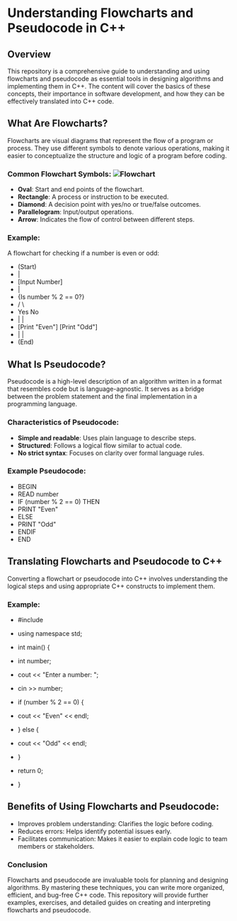 # Understanding Flowcharts and Pseudocode in C++

## Overview
This repository is a comprehensive guide to understanding and using flowcharts and pseudocode as essential tools in designing algorithms and implementing them in C++. The content will cover the basics of these concepts, their importance in software development, and how they can be effectively translated into C++ code.

## What Are Flowcharts?
Flowcharts are visual diagrams that represent the flow of a program or process. They use different symbols to denote various operations, making it easier to conceptualize the structure and logic of a program before coding.

### Common Flowchart Symbols: ![Flowchart](https://github.com/Deeptig9138/DSA-in-CPP/blob/main/Basics/Flowchart%20%26%20Psudeocode/flowchart.jpg)
- **Oval**: Start and end points of the flowchart.
- **Rectangle**: A process or instruction to be executed.
- **Diamond**: A decision point with yes/no or true/false outcomes.
- **Parallelogram**: Input/output operations.
- **Arrow**: Indicates the flow of control between different steps.

### Example:
A flowchart for checking if a number is even or odd:
- (Start) 
-    |
-  [Input Number]
-    |
-   {Is number % 2 == 0?} 
-   /            \ 
- Yes             No
-  |              |
- [Print "Even"] [Print "Odd"]
-  |                |
-    (End)


## What Is Pseudocode?
Pseudocode is a high-level description of an algorithm written in a format that resembles code but is language-agnostic. It serves as a bridge between the problem statement and the final implementation in a programming language.

### Characteristics of Pseudocode:
- **Simple and readable**: Uses plain language to describe steps.
- **Structured**: Follows a logical flow similar to actual code.
- **No strict syntax**: Focuses on clarity over formal language rules.

### Example Pseudocode:
- BEGIN
- READ number
- IF (number % 2 == 0) THEN
-   PRINT "Even"
- ELSE
-   PRINT "Odd"
- ENDIF
- END

## Translating Flowcharts and Pseudocode to C++
Converting a flowchart or pseudocode into C++ involves understanding the logical steps and using appropriate C++ constructs to implement them.

### Example:
- #include <iostream>
- using namespace std;

- int main() {
-   int number;
-   cout << "Enter a number: ";
-   cin >> number;
-   if (number % 2 == 0) {
-    cout << "Even" << endl;
-   } else {
-    cout << "Odd" << endl;
-   }
-   return 0;
- }

## Benefits of Using Flowcharts and Pseudocode:
- Improves problem understanding: Clarifies the logic before coding.
- Reduces errors: Helps identify potential issues early.
- Facilitates communication: Makes it easier to explain code logic to team members or stakeholders.

### Conclusion
Flowcharts and pseudocode are invaluable tools for planning and designing algorithms. By mastering these techniques, you can write more organized, efficient, and bug-free C++ code. This repository will provide further examples, exercises, and detailed guides on creating and interpreting flowcharts and pseudocode.

